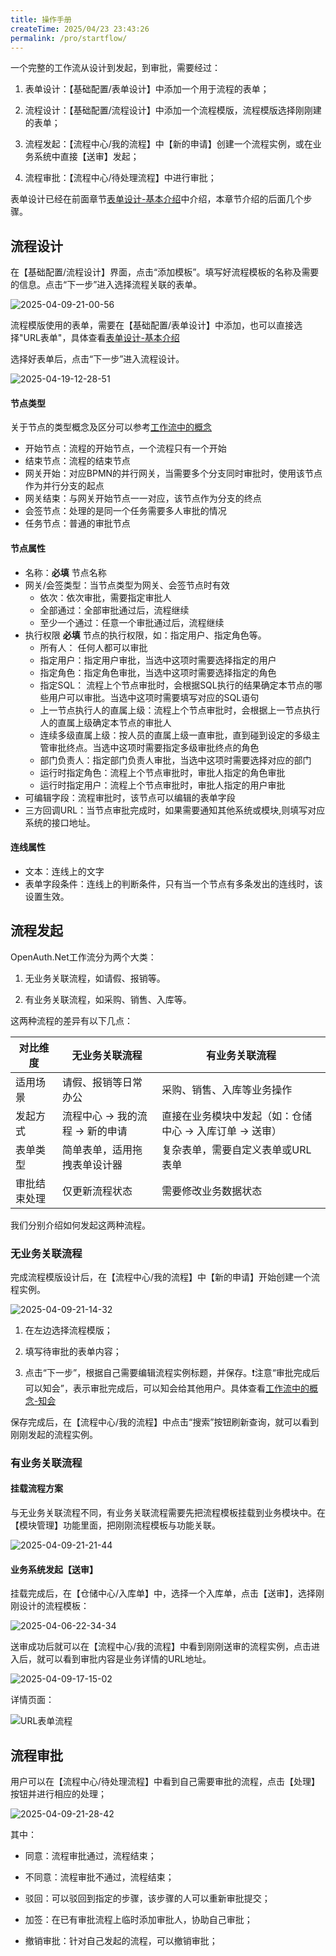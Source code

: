 ```yaml
---
title: 操作手册
createTime: 2025/04/23 23:43:26
permalink: /pro/startflow/
---
```


一个完整的工作流从设计到发起，到审批，需要经过：

1. 表单设计：【基础配置/表单设计】中添加一个用于流程的表单；

2. 流程设计：【基础配置/流程设计】中添加一个流程模版，流程模版选择刚刚建的表单；

3. 流程发起：【流程中心/我的流程】中【新的申请】创建一个流程实例，或在业务系统中直接【送审】发起；

4. 流程审批：【流程中心/待处理流程】中进行审批；

表单设计已经在前面章节[表单设计-基本介绍](/pro/startform.html)中介绍，本章节介绍的后面几个步骤。

## 流程设计

在【基础配置/流程设计】界面，点击“添加模板”。填写好流程模板的名称及需要的信息。点击“下一步”进入选择流程关联的表单。

![2025-04-09-21-00-56](http://img.openauth.net.cn/2025-04-09-21-00-56.png)

流程模版使用的表单，需要在【基础配置/表单设计】中添加，也可以直接选择"URL表单"，具体查看[表单设计-基本介绍](/pro/startform.html)

选择好表单后，点击“下一步”进入流程设计。

![2025-04-19-12-28-51](http://img.openauth.net.cn/2025-04-19-12-28-51.png)


#### 节点类型

关于节点的类型概念及区分可以参考[工作流中的概念](/core/flowinstanceconcept.html)
* 开始节点：流程的开始节点，一个流程只有一个开始
* 结束节点：流程的结束节点
* 网关开始：对应BPMN的并行网关，当需要多个分支同时审批时，使用该节点作为并行分支的起点
* 网关结束：与网关开始节点一一对应，该节点作为分支的终点
* 会签节点：处理的是同一个任务需要多人审批的情况
* 任务节点：普通的审批节点

#### 节点属性

* 名称：**必填** 节点名称
* 网关/会签类型：当节点类型为网关、会签节点时有效
    * 依次：依次审批，需要指定审批人
    * 全部通过：全部审批通过后，流程继续
    * 至少一个通过：任意一个审批通过后，流程继续
* 执行权限 **必填** 节点的执行权限，如：指定用户、指定角色等。
    * 所有人： 任何人都可以审批
    * 指定用户：指定用户审批，当选中这项时需要选择指定的用户
    * 指定角色：指定角色审批，当选中这项时需要选择指定的角色
    * 指定SQL： 流程上个节点审批时，会根据SQL执行的结果确定本节点的哪些用户可以审批。当选中这项时需要填写对应的SQL语句
    * 上一节点执行人的直属上级：流程上个节点审批时，会根据上一节点执行人的直属上级确定本节点的审批人
    * 连续多级直属上级：按人员的直属上级一直审批，直到碰到设定的多级主管审批终点。当选中这项时需要指定多级审批终点的角色
    * 部门负责人：指定部门负责人审批，当选中这项时需要选择对应的部门
    * 运行时指定角色：流程上个节点审批时，审批人指定的角色审批
    * 运行时指定用户：流程上个节点审批时，审批人指定的用户审批
* 可编辑字段：流程审批时，该节点可以编辑的表单字段
* 三方回调URL：当节点审批完成时，如果需要通知其他系统或模块,则填写对应系统的接口地址。

#### 连线属性

* 文本：连线上的文字
* 表单字段条件：连线上的判断条件，只有当一个节点有多条发出的连线时，该设置生效。


## 流程发起

OpenAuth.Net工作流分为两个大类：

1. 无业务关联流程，如请假、报销等。

2. 有业务关联流程，如采购、销售、入库等。

这两种流程的差异有以下几点：

| 对比维度 | 无业务关联流程 | 有业务关联流程 |
|---------|--------------|--------------|
| 适用场景 | 请假、报销等日常办公 | 采购、销售、入库等业务操作 |
| 发起方式 | 流程中心 -> 我的流程 -> 新的申请 | 直接在业务模块中发起（如：仓储中心 -> 入库订单 -> 送审） |
| 表单类型 | 简单表单，适用拖拽表单设计器 | 复杂表单，需要自定义表单或URL表单 |
| 审批结束处理 | 仅更新流程状态 | 需要修改业务数据状态 |

我们分别介绍如何发起这两种流程。

### 无业务关联流程

完成流程模版设计后，在【流程中心/我的流程】中【新的申请】开始创建一个流程实例。

![2025-04-09-21-14-32](http://img.openauth.net.cn/2025-04-09-21-14-32.png)

1. 在左边选择流程模版；

2. 填写待审批的表单内容；

3. 点击“下一步”，根据自己需要编辑流程实例标题，并保存。❗注意“审批完成后可以知会”，表示审批完成后，可以知会给其他用户。具体查看[工作流中的概念-知会](/core/flowinstanceconcept.md#知会)

保存完成后，在【流程中心/我的流程】中点击“搜索”按钮刷新查询，就可以看到刚刚发起的流程实例。

### 有业务关联流程

#### 挂载流程方案

与无业务关联流程不同，有业务关联流程需要先把流程模板挂载到业务模块中。在【模块管理】功能里面，把刚刚流程模板与功能关联。

![2025-04-09-21-21-44](http://img.openauth.net.cn/2025-04-09-21-21-44.png)

#### 业务系统发起【送审】

挂载完成后，在【仓储中心/入库单】中，选择一个入库单，点击【送审】，选择刚刚设计的流程模板：

![2025-04-06-22-34-34](http://img.openauth.net.cn/2025-04-06-22-34-34.png)

送审成功后就可以在【流程中心/我的流程】中看到刚刚送审的流程实例，点击进入后，就可以看到审批内容是业务详情的URL地址。

![2025-04-09-17-15-02](http://img.openauth.net.cn/2025-04-09-17-15-02.png)

详情页面：

![URL表单流程](http://img.openauth.net.cn/2025-04-06-22-46-13.png)


## 流程审批

用户可以在【流程中心/待处理流程】中看到自己需要审批的流程，点击【处理】按钮并进行相应的处理；

![2025-04-09-21-28-42](http://img.openauth.net.cn/2025-04-09-21-28-42.png)

其中：

* 同意：流程审批通过，流程结束；

* 不同意：流程审批不通过，流程结束；

* 驳回：可以驳回到指定的步骤，该步骤的人可以重新审批提交；

* 加签：在已有审批流程上临时添加审批人，协助自己审批；

* 撤销审批：针对自己发起的流程，可以撤销审批；



